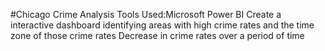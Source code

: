 #Chicago Crime Analysis
Tools Used:Microsoft Power BI
Create a interactive dashboard identifying areas with high crime rates and the time zone of those crime rates
Decrease in crime rates over a period of time
